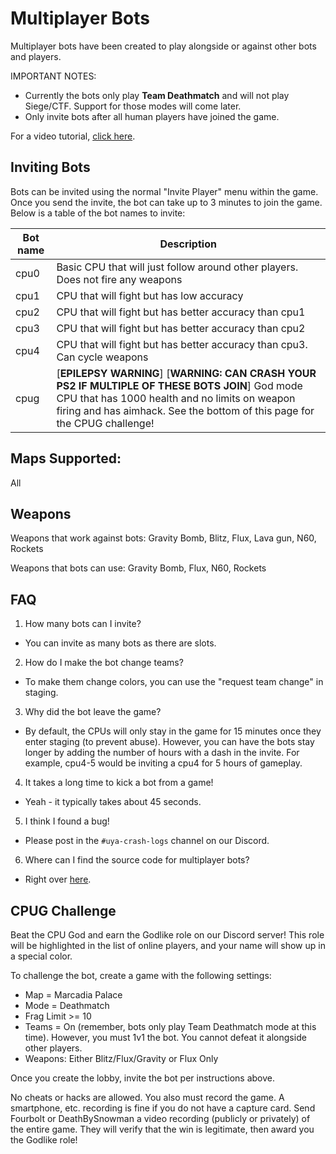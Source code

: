 # Multiplayer Bots

Multiplayer bots have been created to play alongside or against other bots and players.

IMPORTANT NOTES:
- Currently the bots only play **Team Deathmatch** and will not play Siege/CTF. Support for those modes will come later.
- Only invite bots after all human players have joined the game.

For a video tutorial, [click here](https://www.youtube.com/watch?v=kq6FEfRyoZg).

## Inviting Bots
Bots can be invited using the normal "Invite Player" menu within the game. Once you send the invite, the bot can take up to 3 minutes to join the game.
Below is a table of the bot names to invite:

| Bot name  | Description |
| ------------- | ------------- |
| cpu0  | Basic CPU that will just follow around other players. Does not fire any weapons  |
| cpu1  | CPU that will fight but has low accuracy |
| cpu2  | CPU that will fight but has better accuracy than cpu1 |
| cpu3  | CPU that will fight but has better accuracy than cpu2 |
| cpu4  | CPU that will fight but has better accuracy than cpu3. Can cycle weapons |
| cpug  | [**EPILEPSY WARNING**] [**WARNING: CAN CRASH YOUR PS2 IF MULTIPLE OF THESE BOTS JOIN**] God mode CPU that has 1000 health and no limits on weapon firing and has aimhack. See the bottom of this page for the CPUG challenge! |


## Maps Supported:
All


## Weapons
Weapons that work against bots: Gravity Bomb, Blitz, Flux, Lava gun, N60, Rockets

Weapons that bots can use: Gravity Bomb, Flux, N60, Rockets


## FAQ
1. How many bots can I invite?
- You can invite as many bots as there are slots.

2. How do I make the bot change teams?
- To make them change colors, you can use the "request team change" in staging.

3. Why did the bot leave the game?
- By default, the CPUs will only stay in the game for 15 minutes once they enter staging (to prevent abuse). However, you can have the bots stay longer by adding the number of hours with a dash in the invite. For example, cpu4-5 would be inviting a cpu4 for 5 hours of gameplay.

4. It takes a long time to kick a bot from a game!
- Yeah - it typically takes about 45 seconds.

5. I think I found a bug!
- Please post in the `#uya-crash-logs` channel on our Discord.

6. Where can I find the source code for multiplayer bots?
- Right over [here](https://github.com/Horizon-Private-Server/horizon-uya-bot).


## CPUG Challenge
Beat the CPU God and earn the Godlike role on our Discord server! This role will be highlighted in the list of online players, and your name will show up in a special color.

To challenge the bot, create a game with the following settings:
- Map = Marcadia Palace
- Mode = Deathmatch
- Frag Limit >= 10
- Teams = On (remember, bots only play Team Deathmatch mode at this time). However, you must 1v1 the bot. You cannot defeat it alongside other players.
- Weapons: Either Blitz/Flux/Gravity or Flux Only

Once you create the lobby, invite the bot per instructions above.

No cheats or hacks are allowed. You also must record the game. A smartphone, etc. recording is fine if you do not have a capture card. Send Fourbolt or DeathBySnowman a video recording (publicly or privately) of the entire game. They will verify that the win is legitimate, then award you the Godlike role!
